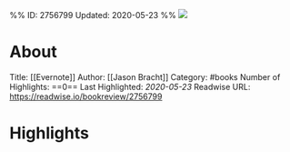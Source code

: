 %%
ID: 2756799
Updated: 2020-05-23
%%
![](https://images-na.ssl-images-amazon.com/images/I/41HYuyIkWXL._SL500_.jpg)

# About
Title: [[Evernote]]
Author: [[Jason Bracht]]
Category: #books
Number of Highlights: ==0==
Last Highlighted: *2020-05-23*
Readwise URL: https://readwise.io/bookreview/2756799

# Highlights 